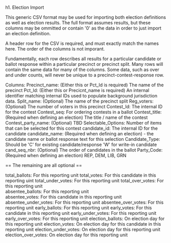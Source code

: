 h1. Election Import

This generic CSV format may be used for importing both election definitions as well as election results. The full format assumes
results, but these columns may be ommitted or contain '0' as the data in order to just import an election definition.

A header row for the CSV is required, and must exactly match the names here. The order of the columns is not imporant.

Fundamentally, each row describes all results for a particular candidate or ballot response within a particular
precinct or precinct split. Many rows will contain the same data for many of the columns. Some data, such as over and under counts,
will never be unique to a precinct-contest-response row.


Columns:
Precinct_name: (Either this or Pct_Id is required) The name of the precinct
Pct_Id: (Either this or Precicnt_name is required) An internal identifier matching internal IDs used to populate background jurisdiction data.
Split_name: (Optional) The name of the precinct split
Reg_voters: (Optional) The number of voters in this precinct
Contest_Id: The internal ID for the contest
Contest_seq: For ordering contests in a ballot
Contest_title: (Required when defining an election) The title / name of the contest
Contest_party_name: (Optional) TBD
Selectable_Options: Number of items that can be selected for this contest
candidate_id: The internal ID for the candidate
candidate_name: (Required when defining an election) - the candidate name or ballot response text for this selection
Candidate_Type: Should be 'C' for existing candidate/response 'W' for write-in candidate
cand_seq_nbr: (Optional) The order of candidates in the ballot
Party_Code: (Required when defining an election) REP, DEM, LIB, GRN

== The remaining are all optional ==

total_ballots: For this reporting unit
total_votes: For this candidate in this reporting uint
total_under_votes: For this reporting unit
total_over_votes: For this reporting unit	
absentee_ballots: For this reporting unit	
absentee_votes: For this candidate in this reporting unit
absentee_under_votes: For this reporting unit
absentee_over_votes: For this reporting unit
early_ballots: For this reporting unit
early_votes: For this candidate in this reporting unit
early_under_votes: For this reporting unit
early_over_votes: For this reporting unit
election_ballots: On election day for this reporting unit
election_votes: On election day for this candidate in this reporting unit
election_under_votes: On election day for this reporting unit
election_over_votes: On election day for this reporting unit